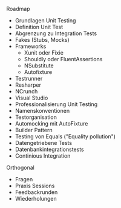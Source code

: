 Roadmap

 - Grundlagen Unit Testing
  - Definition Unit Test
  - Abgrenzung zu Integration Tests
  - Fakes (Stubs, Mocks)
  - Frameworks
    - Xunit oder Fixie
    - Shouldly oder FluentAssertions
    - NSubstitute
    - Autofixture
  - Testrunner
   - Resharper
   - NCrunch
   - Visual Studio
 - Professionalisierung Unit Testing
  - Namenskonventionen
  - Testorganisation
  - Automocking mit AutoFixture
  - Builder Pattern
  - Testing von Equals ("Equality pollution")
  - Datengetriebene Tests
  - Datenbankintegrationstests
  - Continious Integration

Orthogonal
- Fragen
- Praxis Sessions
- Feedbackrunden
- Wiederholungen

